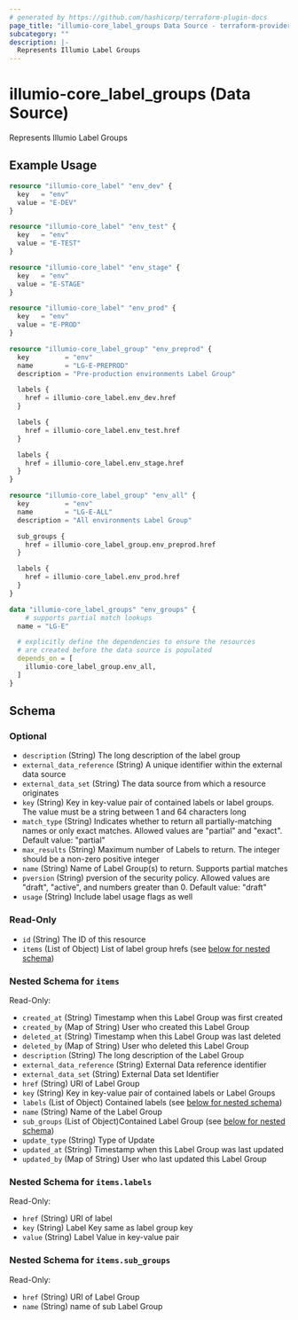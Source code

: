 ```yaml
---
# generated by https://github.com/hashicorp/terraform-plugin-docs
page_title: "illumio-core_label_groups Data Source - terraform-provider-illumio-core"
subcategory: ""
description: |-
  Represents Illumio Label Groups
---
```


# illumio-core_label_groups (Data Source)

Represents Illumio Label Groups

## Example Usage

```terraform
resource "illumio-core_label" "env_dev" {
  key   = "env"
  value = "E-DEV"
}

resource "illumio-core_label" "env_test" {
  key   = "env"
  value = "E-TEST"
}

resource "illumio-core_label" "env_stage" {
  key   = "env"
  value = "E-STAGE"
}

resource "illumio-core_label" "env_prod" {
  key   = "env"
  value = "E-PROD"
}

resource "illumio-core_label_group" "env_preprod" {
  key         = "env"
  name        = "LG-E-PREPROD"
  description = "Pre-production environments Label Group"

  labels {
    href = illumio-core_label.env_dev.href
  }

  labels {
    href = illumio-core_label.env_test.href
  }

  labels {
    href = illumio-core_label.env_stage.href
  }
}

resource "illumio-core_label_group" "env_all" {
  key         = "env"
  name        = "LG-E-ALL"
  description = "All environments Label Group"

  sub_groups {
    href = illumio-core_label_group.env_preprod.href
  }

  labels {
    href = illumio-core_label.env_prod.href
  }
}

data "illumio-core_label_groups" "env_groups" {
	# supports partial match lookups
  name = "LG-E"

  # explicitly define the dependencies to ensure the resources
  # are created before the data source is populated
  depends_on = [
    illumio-core_label_group.env_all,
  ]
}
```

<!-- schema generated by tfplugindocs -->
## Schema

### Optional

- `description` (String) The long description of the label group
- `external_data_reference` (String) A unique identifier within the external data source
- `external_data_set` (String) The data source from which a resource originates
- `key` (String) Key in key-value pair of contained labels or label groups. The value must be a string between 1 and 64 characters long
- `match_type` (String) Indicates whether to return all partially-matching names or only exact matches. Allowed values are "partial" and "exact". Default value: "partial"
- `max_results` (String) Maximum number of Labels to return. The integer should be a non-zero positive integer
- `name` (String) Name of Label Group(s) to return. Supports partial matches
- `pversion` (String) pversion of the security policy. Allowed values are "draft", "active", and numbers greater than 0. Default value: "draft"
- `usage` (String) Include label usage flags as well

### Read-Only

- `id` (String) The ID of this resource
- `items` (List of Object) List of label group hrefs (see [below for nested schema](#nestedatt--items))

<a id="nestedatt--items"></a>
### Nested Schema for `items`

Read-Only:


- `created_at` (String) Timestamp when this Label Group was first created
- `created_by` (Map of String) User who created this Label Group
- `deleted_at` (String) Timestamp when this Label Group was last deleted
- `deleted_by` (Map of String) User who deleted this Label Group
- `description` (String) The long description of the Label Group
- `external_data_reference` (String) External Data reference identifier
- `external_data_set` (String) External Data set Identifier
- `href` (String) URI of Label Group
- `key` (String) Key in key-value pair of contained labels or Label Groups
- `labels` (List of Object) Contained labels (see [below for nested schema](#nestedobjatt--items--labels))
- `name` (String) Name of the Label Group
- `sub_groups` (List of Object)Contained Label Group (see [below for nested schema](#nestedobjatt--items--sub_groups))
- `update_type` (String) Type of Update
- `updated_at` (String) Timestamp when this Label Group was last updated
- `updated_by` (Map of String) User who last updated this Label Group

<a id="nestedobjatt--items--labels"></a>
### Nested Schema for `items.labels`

Read-Only:

- `href` (String) URI of label
- `key` (String) Label Key same as label group key
- `value` (String) Label Value in key-value pair


<a id="nestedobjatt--items--sub_groups"></a>
### Nested Schema for `items.sub_groups`

Read-Only:

- `href` (String) URI of Label Group
- `name` (String) name of sub Label Group


